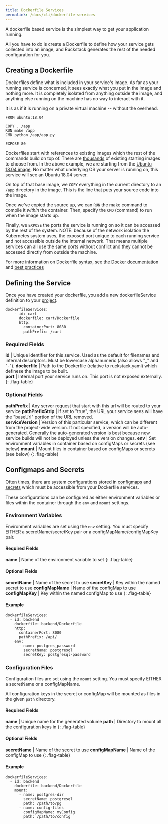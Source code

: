 ```yaml
---
title: Dockerfile Services
permalink: /docs/cli/dockerfile-services
---
```


A dockerfile based service is the simplest way to get your application running. 

All you have to do is create a Dockerfile to define how your service gets collected into an image, 
and Ruckstack generates the rest of the needed configuration for you. 

## Creating a Dockerfile

Dockerfiles define what is included in your service's image. 
As far as your running service is concerned, it sees exactly what you put in the image and nothing more. 
It is completely isolated from anything outside the image, and anything else running on the machine has no way to interact with it.

It is as if it is running on a private virtual machine -- without the overhead.

```
FROM ubuntu:18.04

COPY . /app
RUN make /app
CMD python /app/app.py

EXPOSE 80
```

Dockerfiles start with references to existing images which the rest of the commands build on top of. 
There are [thousands](https://hub.docker.com/search?q=&type=image) of existing starting images to choose from.
In the above example, we are starting from the [Ubuntu 18.04 image](https://hub.docker.com/_/ubuntu). 
No matter what underlying OS your server is running on, this service will see an Ubuntu 18.04 server.

On top of that base image, we `COPY` everything in the current directory to an `/app` directory in the image.
This is the line that puts your source code into the image.

Once we've copied the source up, we can `RUN` the make command to compile it *within* the container. 
Then, specify the `CMD` (command) to run when the image starts up.

Finally, we `EXPOSE` the ports the service is running on so it can be accessed by the rest of the system.
NOTE: because of the network isolation the Kubernetes system uses, the exposed port unique to each running service and not accessible outside the internal network.
That means multiple services can all use the same ports without conflict and they cannot be accessed directly from outside the machine.            

For more information on Dockerfile syntax, see [the Docker documentation](https://docs.docker.com/engine/reference/builder/) 
and [best practices](https://docs.docker.com/develop/develop-images/dockerfile_best-practices/)

## Defining the Service
      
Once you have created your dockerfile, you add a new dockerfileService definition to your [project](project-file).

```
dockerfileServices:
    - id: cart
      dockerfile: cart/Dockerfile
      http:
        containerPort: 8080
        pathPrefix: /cart      
```

### Required Fields

**id** | Unique identifier for this service. Used as the default for filenames and internal descriptors. Must be lowercase alphanumeric (also allows "_" and "-"). 
**dockerfile** | Path to the Dockerfile (relative to ruckstack.yaml) which definese the image to be built.  
**port** | Internal port your service runs on. This port is not exposed externally.
{: .flag-table}

### Optional Fields

**pathPrefix** | Any server request that start with this url will be routed to your service
**pathPrefixStrip** | If set to "true", the URL your service sees will have the "baseUrl" portion of the URL removed.  
**serviceVersion** | Version of this particular service, which can be different from the project-wide version. If not specified, a version will be auto-generated. Generally the auto-generated version is best because new service builds will not be deployed unless the version changes.
**env** | Set environment variables in container based on configMaps or secrets (see below)
**mount** | Mount files in container based on configMaps or secrets (see below)
{: .flag-table}

## Configmaps and Secrets

Often times, there are system configurations stored in [configmaps](https://kubernetes.io/docs/concepts/configuration/configmap/) and [secrets](https://kubernetes.io/docs/concepts/configuration/secret/) which must be accessible from your Dockerfile services.

These configurations can be configured as either environment variables or files within the container through the `env` and `mount` settings.

### Environment Variables

Environment variables are set using the `env` setting. You must specify EITHER a secretName/secretKey pair or a configMapName/configMapKey pair.

#### Required Fields

**name** | Name of the environment variable to set
{: .flag-table}

#### Optional Fields

**secretName** | Name of the secret to use 
**secretKey** | Key within the named secret to use
**configMapName** | Name of the configMap to use
**configMapKey** | Key within the named configMap to use
{: .flag-table}

#### Example

```
dockerfileServices:
  - id: backend
    dockerfile: backend/Dockerfile
    http:
      containerPort: 8080
      pathPrefix: /api/
    env:
      - name: postgres_password
        secretName: postgresql
        secretKey: postgresql-password
```


### Configuration Files

Configuration files are set using the `mount` setting. You must specify EITHER a secretName or a configMapName.

All configuration keys in the secret or configMap will be mounted as files in the given `path` directory.

#### Required Fields

**name** | Unique name for the generated volume
**path** | Directory to mount all the configuration keys in
{: .flag-table}

#### Optional Fields

**secretName** | Name of the secret to use
**configMapName** | Name of the configMap to use
{: .flag-table}

#### Example

```
dockerfileServices:
  - id: backend
    dockerfile: backend/Dockerfile
    mount:
      - name: postgres-dir
        secretName: postgresql
        path: /path/to/pg
      - name: config-files
        configMapName: myConfig
        path: /path/to/config
```
